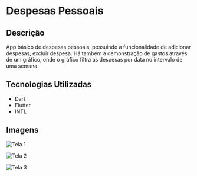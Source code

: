 <h1>Despesas Pessoais</h1>

<h2>Descrição</h2>

<p>
App básico de despesas pessoais, possuindo a funcionalidade de adicionar despesas, excluir despesa. Há também a demonstração de gastos através de um gráfico, onde o gráfico filtra as despesas por data no intervalo de uma semana.
</p>

<h2>Tecnologias Utilizadas</h2>

<ul>
<li>Dart</li>
<li>Flutter</li>
<li>INTL</li>
</ul>

<h2>Imagens</h2>

![Tela 1](https://user-images.githubusercontent.com/46307770/230491113-7e6c505b-12e5-48ea-88d5-8c0ba4b5f4b2.png)


![Tela 2](https://user-images.githubusercontent.com/46307770/230491139-d75afe11-c140-40c6-9c4e-11d031417e36.png)


![Tela 3](https://user-images.githubusercontent.com/46307770/230491163-471345f5-3840-4d5a-9918-57fb5052d1c8.png)

